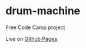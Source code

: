 # drum-machine
Free Code Camp project

Live on [Github Pages](https://bmichalczuk.github.io/drum-machine/).


